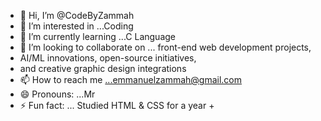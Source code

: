 - 👋 Hi, I’m @CodeByZammah
- 👀 I’m interested in ...Coding 
- 🌱 I’m currently learning ...C Language
- 💞️ I’m looking to collaborate on ... front-end web development projects,
- AI/ML innovations, open-source initiatives,
- and creative graphic design integrations
- 📫 How to reach me ...emmanuelzammah@gmail.com
- 😄 Pronouns: ...Mr
- ⚡ Fun fact: ... Studied HTML & CSS for a year +
